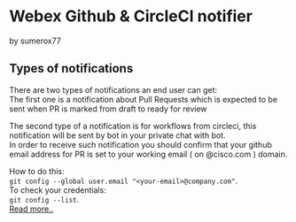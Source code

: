 # Webex Github & CircleCI notifier
by sumerox77

## Types of notifications
<section>
There are two types of notifications an end user can get:<br />
The first one is a notification about Pull Requests which is expected to be sent when PR is marked from draft to ready for review<br />

The second type of a notification is for workflows from circleci, this notification will be sent by bot in your private chat with bot. <br />
In order to receive such notification you should confirm that your github email address for PR is set to your working email ( on @cisco.com ) domain.<br />

How to do this:
<br /> `git config --global user.email "<your-email>@company.com"`.<br />
To check your credentials: </br> `git config --list`.<br />
[Read more..](https://docs.github.com/en/get-started/getting-started-with-git/setting-your-username-in-git)<br />
</section>
